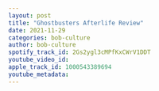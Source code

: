```yaml
---
layout: post
title: "Ghostbusters Afterlife Review"
date: 2021-11-29
categories: bob-culture
author: bob-culture
spotify_track_id: 2Gs2ygl3cMPfKxCWrV1DDT
youtube_video_id: 
apple_track_id: 1000543389694
youtube_metadata: 
---
```

